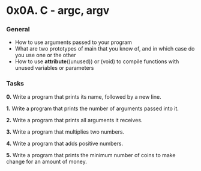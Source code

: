 # 0x0A. C - argc, argv

### General
- How to use arguments passed to your program
- What are two prototypes of main that you know of, and in which case do you use one or the other
- How to use __attribute__((unused)) or (void) to compile functions with unused variables or parameters

### Tasks

**0.** Write a program that prints its name, followed by a new line.

**1.** Write a program that prints the number of arguments passed into it.

**2.** Write a program that prints all arguments it receives.

**3.** Write a program that multiplies two numbers.

**4.** Write a program that adds positive numbers.

**5.** Write a program that prints the minimum number of coins to make change for an amount of money.
